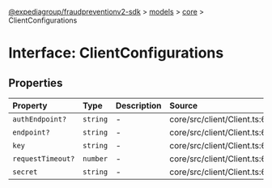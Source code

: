 [@expediagroup/fraudpreventionv2-sdk](../../../index.md) > [models](../../index.md) > [core](../index.md) > ClientConfigurations

# Interface: ClientConfigurations

## Properties

| Property | Type | Description | Source |
| :------ | :------ | :------ | :------ |
| `authEndpoint?` | `string` | - | core/src/client/Client.ts:66 |
| `endpoint?` | `string` | - | core/src/client/Client.ts:65 |
| `key` | `string` | - | core/src/client/Client.ts:67 |
| `requestTimeout?` | `number` | - | core/src/client/Client.ts:69 |
| `secret` | `string` | - | core/src/client/Client.ts:68 |
